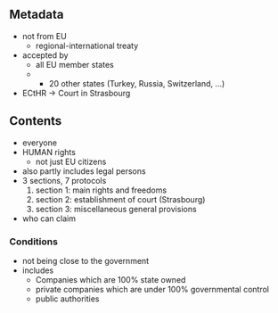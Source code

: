 
## Metadata
- not from EU
	- regional-international treaty
- accepted by
	- all EU member states
	- + 20 other states (Turkey, Russia, Switzerland, ...)
- ECtHR -> Court in Strasbourg

## Contents
- everyone
- HUMAN rights
	- not just EU citizens
- also partly includes legal persons
- 3 sections, 7 protocols
	1. section 1: main rights and freedoms
	2. section 2: establishment of court (Strasbourg)
	3. section 3: miscellaneous general provisions
- who can claim 

### Conditions
- not being close to the government
- includes
	- Companies which are 100% state owned
	- private companies which are under 100% governmental control
	- public authorities
